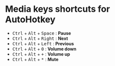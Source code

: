 # Media keys shortcuts for AutoHotkey

 * <kbd>Ctrl</kbd> + <kbd>Alt</kbd> + <kbd>Space</kbd> : **Pause**
 * <kbd>Ctrl</kbd> + <kbd>Alt</kbd> + <kbd>Right</kbd> : **Next**
 * <kbd>Ctrl</kbd> + <kbd>Alt</kbd> + <kbd>Left</kbd> : **Previous**
 * <kbd>Ctrl</kbd> + <kbd>Alt</kbd> + <kbd>0</kbd> : **Volume down**
 * <kbd>Ctrl</kbd> + <kbd>Alt</kbd> + <kbd>+</kbd> : **Volume up**
 * <kbd>Ctrl</kbd> + <kbd>Alt</kbd> + <kbd>\*</kbd> : **Mute**
